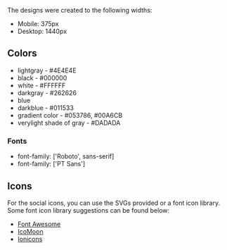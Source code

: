 The designs were created to the following widths:

- Mobile: 375px
- Desktop: 1440px

## Colors

- lightgray - #4E4E4E
- black - #000000
- white - #FFFFFF
- darkgray - #262626
- blue
- darkblue - #011533
- gradient color - #053786, #00A6CB
- verylight shade of gray - #DADADA


### Fonts

- font-family: ['Roboto', sans-serif]
- font-family: ['PT Sans']
## Icons

For the social icons, you can use the SVGs provided or a font icon library. Some font icon library suggestions can be found below:

- [Font Awesome](https://fontawesome.com)
- [IcoMoon](https://icomoon.io)
- [Ionicons](https://ionicons.com)

